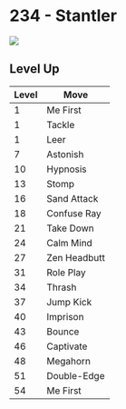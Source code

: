 # 234 - Stantler
![][234]

## Level Up

Level | Move
---   | ---
  1   | Me First
  1   | Tackle
  1   | Leer
  7   | Astonish
 10   | Hypnosis
 13   | Stomp
 16   | Sand Attack
 18   | Confuse Ray
 21   | Take Down
 24   | Calm Mind
 27   | Zen Headbutt
 31   | Role Play
 34   | Thrash
 37   | Jump Kick
 40   | Imprison
 43   | Bounce
 46   | Captivate
 48   | Megahorn
 51   | Double-Edge
 54   | Me First



[234]: ../img/pokemon/234.png
